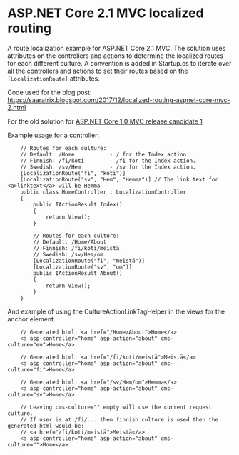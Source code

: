 # ASP.NET Core 2.1 MVC localized routing

A route localization example for ASP.NET Core 2.1 MVC. 
The solution uses attributes on the controllers and actions to determine the localized routes for each different culture. 
A convention is added in Startup.cs to iterate over all the controllers and actions to set their routes based on the `[LocalizationRoute]` attributes. 

Code used for the blog post: https://saaratrix.blogspot.com/2017/12/localized-routing-aspnet-core-mvc-2.html

For the old solution for [ASP.NET Core 1.0 MVC release candidate 1](../../tree/core-1.0-rc-1)

Example usage for a controller:
```
    // Routes for each culture:
    // Default: /Home           - / for the Index action
    // Finnish: /fi/koti        - /fi for the Index action.
    // Swedish: /sv/Hem         - /sv for the Index action.
    [LocalizationRoute("fi", "koti")]
    [LocalizationRoute("sv", "Hem", "Hemma")] // The link text for <a>linktext</a> will be Hemma
    public class HomeController : LocalizationController
    {
        public IActionResult Index()
        {
            return View();
        }
        
        // Routes for each culture:
        // Default: /Home/About
        // Finnish: /fi/koti/meistä
        // Swedish: /sv/Hem/om
        [LocalizationRoute("fi", "meistä")]
        [LocalizationRoute("sv", "om")]
        public IActionResult About()
        {
            return View();
        }
    }
```

And example of using the CultureActionLinkTagHelper in the views for the anchor element.
```
    // Generated html: <a href="/Home/About">Home</a>
    <a asp-controller="home" asp-action="about" cms-culture="en">Home</a>

    // Generated html: <a href="/fi/koti/meistä">Meistä</a>
    <a asp-controller="home" asp-action="about" cms-culture="fi">Home</a>

    // Generated html: <a href="/sv/Hem/om">Hemma</a>
    <a asp-controller="home" asp-action="about" cms-culture="sv">Home</a>

    // Leaving cms-culture="" empty will use the current request culture.
    // If user is at /fi/... then finnish culture is used then the generated html would be:
    // <a href="/fi/koti/meistä">Meistä</a>
    <a asp-controller="home" asp-action="about" cms-culture="">Home</a>
```

